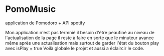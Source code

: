# PomoMusic
application de Pomodoro + API spotify

Mon application n'est pas termnié il besoin d'être peaufiné au niveau de l'actualisation de la page
il reste à faire en sorte que le minuteur avance même après une actualisation mais surtout de garder l'état du bouton play avec isPlay = true
Voilà globale le projet et aussi a éclaircir le code.
